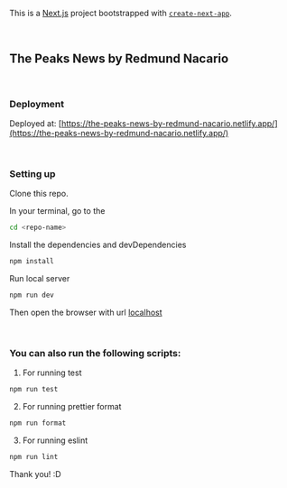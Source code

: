 This is a [Next.js](https://nextjs.org/) project bootstrapped with [`create-next-app`](https://github.com/vercel/next.js/tree/canary/packages/create-next-app).

<br />

## The Peaks News by Redmund Nacario

<br />

### Deployment

Deployed at: [https://the-peaks-news-by-redmund-nacario.netlify.app/](https://the-peaks-news-by-redmund-nacario.netlify.app/)

<br />

### Setting up

Clone this repo.

In your terminal, go to the

```bash
cd <repo-name>
```

Install the dependencies and devDependencies

```bash
npm install
```

Run local server

```bash
npm run dev
```

Then open the browser with url [localhost](http://localhost:3000)

<br />

### You can also run the following scripts:

1. For running test

```bash
npm run test
```

2. For running prettier format

```bash
npm run format
```

3. For running eslint

```bash
npm run lint
```

Thank you! :D
